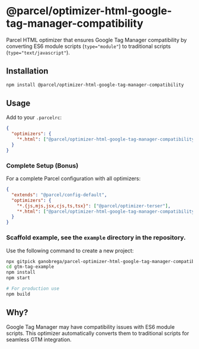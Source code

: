 # @parcel/optimizer-html-google-tag-manager-compatibility

Parcel HTML optimizer that ensures Google Tag Manager compatibility by converting ES6 module scripts (`type="module"`) to traditional scripts (`type="text/javascript"`).

## Installation

```bash
npm install @parcel/optimizer-html-google-tag-manager-compatibility
```

## Usage

Add to your `.parcelrc`:

```json
{
  "optimizers": {
    "*.html": ["@parcel/optimizer-html-google-tag-manager-compatibility"]
  }
}
```


### Complete Setup (Bonus)

For a complete Parcel configuration with all optimizers:

```json
{
  "extends": "@parcel/config-default",
  "optimizers": {
    "*.{js,mjs,jsx,cjs,ts,tsx}": ["@parcel/optimizer-terser"],
    "*.html": ["@parcel/optimizer-html-google-tag-manager-compatibility"]
  }
}
```

### Scaffold example, see the `example` directory in the repository.

Use the following command to create a new project:

```bash
npx gitpick ganobrega/parcel-optimizer-html-google-tag-manager-compatibility/tree/main/example gtm-tag-example
cd gtm-tag-example
npm install
npm start

# For production use
npm build
```

## Why?

Google Tag Manager may have compatibility issues with ES6 module scripts. This optimizer automatically converts them to traditional scripts for seamless GTM integration.

